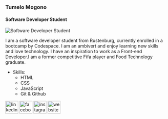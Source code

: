 ### Tumelo Mogono
#### Software Developer Student
![Software Developer Student](https://arturssmirnovs.github.io/github-profile-readme-generator/images/banner.png)

I am a software developer student from Rustenburg, currently enrolled in a bootcamp by Codespace. I am an ambivert and enjoy learning new skills and love technology. I have an inspiration to work as a Front-end Developer.I am a former competitive Fifa player and Food Technology graduate.

- Skills:
    * HTML 
    * CSS
    * JavaScript
    * Git & Github



[<img src='https://cdn.jsdelivr.net/npm/simple-icons@3.0.1/icons/linkedin.svg' alt='linkedin' height='40'>](https://www.linkedin.com/in/www.linkedin.com/in/tumelo-mogono/)  [<img src='https://cdn.jsdelivr.net/npm/simple-icons@3.0.1/icons/facebook.svg' alt='facebook' height='40'>](https://www.facebook.com/Tumelo-Mogono )  [<img src='https://cdn.jsdelivr.net/npm/simple-icons@3.0.1/icons/instagram.svg' alt='instagram' height='40'>](https://www.instagram.com/tmangamer360/)  [<img src='https://cdn.jsdelivr.net/npm/simple-icons@3.0.1/icons/icloud.svg' alt='website' height='40'>](https://my-portfolio-tumelo-mogono.netlify.app/)  

